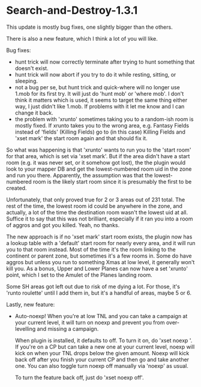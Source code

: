 # Search-and-Destroy-1.3.1

This update is mostly bug fixes, one slightly bigger than the others.

There is also a new feature, which I think a lot of you will like.

Bug fixes:
- hunt trick will now correctly terminate after trying to hunt something that doesn't exist.
- hunt trick will now abort if you try to do it while resting, sitting, or sleeping.
- not a bug per se, but hunt trick and quick-where will no longer use 1.mob for its first
try.  It will just do 'hunt mob' or 'where mob'.  I don't think it matters which is used,
it seems to target the same thing either way, I just didn't like 1.mob.  If problems with
it let me know and I can change it back.
- the problem with 'xrunto' sometimes taking you to a random-ish room is mostly fixed. If 
xrunto takes you to the wrong area, e.g. Fantasy Fields instead of 'fields' (Killing Fields)
go to (in this case) Killing Fields and 'xset mark' the start room again and that should fix it.

So what was happening is that 'xrunto' wants to run you to the 'start room' for that 
area, which is set via 'xset mark'.  But if the area didn't have a start room (e.g. it
was never set, or it somehow got lost), the the plugin would look to your mapper DB
and get the lowest-numbered room uid in the zone and run you there.  Apparently, 
the assumption was that the lowest-numbered room is the likely start room since it
is presumably the first to be created.

Unfortunately, that only proved true for 2 or 3 areas out of 231 total. The rest
of the time, the lowest room id could be anywhere in the zone, and actually, a lot
of the time the destination room wasn't the lowest uid at all.  Suffice it to say
that this was not brilliant, especially if it ran you into a room of aggros and
got you killed.  Yeah, no thanks.

The new approach is if no 'xset mark' start room exists, the plugin now has a
lookup table with a 'default' start room for nearly every area, and it will
run you to that room instead.  Most of the time it's the room linking to the
continent or parent zone, but sometimes it's a few rooms in.  Some do have aggros
but unless you run to something Xmas at low level, it generally won't kill you.  As
a bonus, Upper and Lower Planes can now have a set 'xrunto' point, which I set to
the Amulet of the Planes landing room.

Some SH areas got left out due to risk of me dying a lot.  For those, it's 'runto roulette'
until I add them in, but it's a handful of areas, maybe 5 or 6.
 
 
Lastly, new feature:
 - Auto-noexp!  When you're at low TNL and you can take a campaign at your current level, 
 it will turn on noexp and prevent you from over-levelling and missing a campaign.

   When plugin is installed, it defaults to off.  To turn it on, do 'xset noexp <amount>'.
 If you're on a CP but can take a new one at your current level, noexp will kick on 
 when your TNL drops below the given amount.  Noexp will kick back off after you finish
 your current CP and then go and take another one.  You can also toggle turn noexp off 
 manually via 'noexp' as usual.
 
   To turn the feature back off, just do 'xset noexp off'. 
